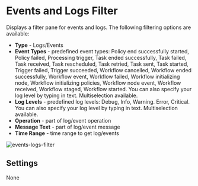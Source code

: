 # Events and Logs Filter
Displays a filter pane for events and logs. The following filtering options are available:

* **Type** - Logs/Events
* **Event Types** - predefined event types: Policy end successfully started, Policy failed, Processing trigger, Task ended successfully, Task failed, Task received, Task rescheduled, Task retried, Task sent, Task started, Trigger failed, Trigger succeeded, Workflow cancelled, Workflow ended successfully, Workflow event, Workflow failed, Workflow initializing node, Workflow initializing policies, Workflow node event, Workflow received, Workflow staged, Workflow started.
You can also specify your log level by typing in text. Multiselection available.
* **Log Levels** - predefined log levels: Debug, Info, Warning. Error, Critical.
You can also specify your log level by typing in text. Multiselection available.
* **Operation** - part of log/event operation
* **Message Text** - part of log/event message
* **Time Range** - time range to get log/events

![events-logs-filter]( /images/ui/widgets/events-logs-filter.png )


## Settings

None
